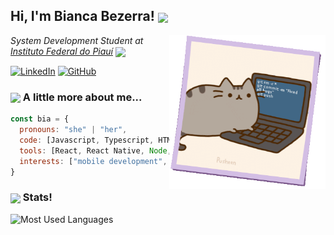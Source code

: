 ## Hi, I'm Bianca Bezerra! <img src="https://media.giphy.com/media/t1n31R6QKTUvtluAAi/giphy.gif" width="30" align="center">

<img align="right" src="./cats/pusheen-git.gif" width="250"/>

*System Development Student at [Instituto Federal do Piauí](https://www.ifpi.edu.br/)* <img src="https://media0.giphy.com/media/v1.Y2lkPTc5MGI3NjExdzFwem9vc3M2ZWZ0cGtzaHF2NGh4NjB0c3d2OW9nc2QxNmRoM251bSZlcD12MV9pbnRlcm5hbF9naWZfYnlfaWQmY3Q9cw/h4x6RMBru1Mx7zLWko/giphy.gif" width="30" align="center">

[![LinkedIn](https://img.shields.io/badge/LinkedIn-bianca--bezerra-informational?style=flat-square&logo=linkedin&logoColor=white)](https://www.linkedin.com/in/bianca--bezerra/)
[![GitHub](https://img.shields.io/github/followers/bianca-bezerra?label=GitHub&style=social)](https://github.com/bianca-bezerra)

### <img src="https://media.giphy.com/media/cgzHlhotPqBPesNYyU/giphy.gif?cid=ecf05e4767375ilwyky4jpcu4m0x884y5lyna3nu25isykqt&ep=v1_stickers_related&rid=giphy.gif&ct=s" width="60" align="center"> A little more about me...

```javascript
const bia = {
  pronouns: "she" | "her",
  code: [Javascript, Typescript, HTML, CSS, Python, Java],
  tools: [React, React Native, Node, Docker, Django, Flutter, Figma, Git],
  interests: ["mobile development", "web development", "UI/UX design"],
}
```

### <img src="https://media.giphy.com/media/v1.Y2lkPTc5MGI3NjExcnUyaDhzYWVqa2ZtMzkzbGg1ZmdzaWJudWI4YXlvY2d0Y3ZyNXFmNyZlcD12MV9zdGlja2Vyc19zZWFyY2gmY3Q9cw/YT8NIA8fU2pz6Gf2kR/giphy.gif" width="40" align="center"> Stats!

<p>
  <img src="https://github-readme-stats.vercel.app/api/top-langs/?username=bianca-bezerra&layout=compact&theme=dracula" height="170" alt="Most Used Languages"/>
</p>

